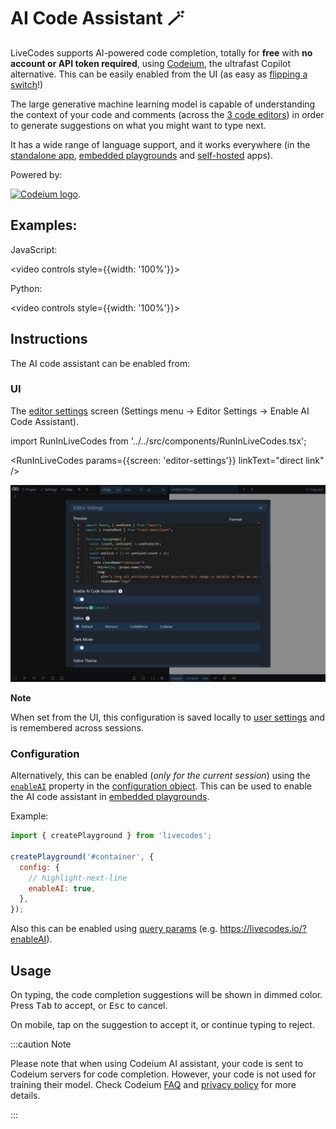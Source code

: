 # AI Code Assistant 🪄

LiveCodes supports AI-powered code completion, totally for **free** with **no account or API token required**, using [Codeium](https://codeium.com/), the ultrafast Copilot alternative. This can be easily enabled from the UI (as easy as [flipping a switch](#ui)!)

The large generative machine learning model is capable of understanding the context of your code and comments (across the [3 code editors](./projects#markup-editor)) in order to generate suggestions on what you might want to type next.

It has a wide range of language support, and it works everywhere (in the [standalone app](../getting-started.md#standalone-app), [embedded playgrounds](./embeds.md) and [self-hosted](./self-hosting.md) apps).

Powered by:

<a href="https://codeium.com/"><img width="300px" src="/docs/img/credits/codeium.svg" alt="Codeium logo"/></a>.

## Examples:

JavaScript:

<video controls style={{width: '100%'}}>

  <source src="/docs/vid/LiveCodes-AI.mp4" type="video/mp4" />
</video>

Python:

<video controls style={{width: '100%'}}>

  <source src="/docs/vid/LiveCodes-AI-py.mp4" type="video/mp4" />
</video>

## Instructions

The AI code assistant can be enabled from:

### UI

The [editor settings](./editor-settings.md) screen (Settings menu → Editor Settings → Enable AI Code Assistant).

import RunInLiveCodes from '../../src/components/RunInLiveCodes.tsx';

<RunInLiveCodes params={{screen: 'editor-settings'}} linkText="direct link" />

![LiveCodes Editor Settings](../../static/img/screenshots/editor-settings-1.jpg)

**Note**

When set from the UI, this configuration is saved locally to [user settings](./user-settings.md) and is remembered across sessions.

### Configuration

Alternatively, this can be enabled (_only for the current session_) using the [`enableAI`](../configuration/configuration-object.md#enableai) property in the [configuration object](../configuration/configuration-object.md). This can be used to enable the AI code assistant in [embedded playgrounds](./embeds.md).

Example:

```js
import { createPlayground } from 'livecodes';

createPlayground('#container', {
  config: {
    // highlight-next-line
    enableAI: true,
  },
});
```

Also this can be enabled using [query params](../configuration/query-params.md) (e.g. https://livecodes.io/?enableAI).

## Usage

On typing, the code completion suggestions will be shown in dimmed color. Press <kbd>Tab</kbd> to accept, or <kbd>Esc</kbd> to cancel.

On mobile, tap on the suggestion to accept it, or continue typing to reject.

:::caution Note

Please note that when using Codeium AI assistant, your code is sent to Codeium servers for code completion. However, your code is not used for training their model. Check Codeium [FAQ](https://codeium.com/faq#Will-Codeium-regurgitate-private-code%3F) and [privacy policy](https://codeium.com/privacy-policy) for more details.

:::
